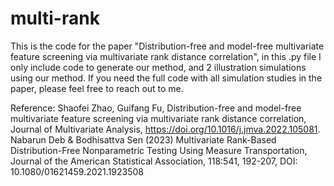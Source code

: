 # multi-rank
This is the code for the paper "Distribution-free and model-free multivariate feature screening via multivariate rank distance correlation", in this .py file I only include code to generate our method, and 2 illustration simulations using our method.
If you need the full code with all simulation studies in the paper, please feel free to reach out to me.

Reference:
Shaofei Zhao, Guifang Fu, Distribution-free and model-free multivariate feature screening via multivariate rank distance correlation, Journal of Multivariate Analysis, https://doi.org/10.1016/j.jmva.2022.105081.
Nabarun Deb & Bodhisattva Sen (2023) Multivariate Rank-Based Distribution-Free Nonparametric Testing Using Measure Transportation, Journal of the American Statistical Association, 118:541, 192-207, DOI: 10.1080/01621459.2021.1923508
